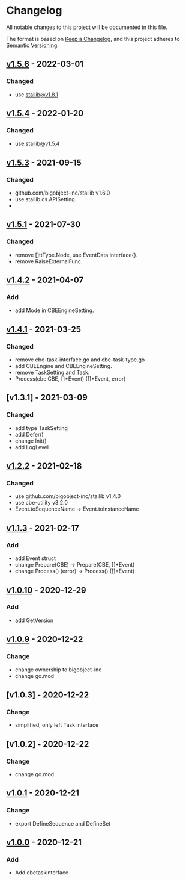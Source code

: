 # Changelog

All notable changes to this project will be documented in this file.

The format is based on [Keep a Changelog](https://keepachangelog.com/en/1.0.0/),
and this project adheres to [Semantic Versioning](https://semver.org/spec/v2.0.0.html).


## [v1.5.6] - 2022-03-01

### Changed

- use stailib@v1.8.1

## [v1.5.4] - 2022-01-20

### Changed

- use stailib@v1.5.4


## [v1.5.3] - 2021-09-15

### Changed

- github.com/bigobject-inc/stailib v1.6.0
- use stailib.cs.APISetting.
- 

## [v1.5.1] - 2021-07-30

### Changed

- remove []ttType.Node, use EventData interface{}.
- remove RaiseExternalFunc.


## [v1.4.2] - 2021-04-07

### Add

- add Mode in CBEEngineSetting.


## [v1.4.1] - 2021-03-25

### Changed

- remove cbe-task-interface.go and cbe-task-type.go
- add CBEEngine and CBEEngineSetting.
- remove TaskSetting and Task.
- Process(cbe.CBE, []*Event) ([]*Event, error)

## [v1.3.1] - 2021-03-09

### Changed

- add type TaskSetting
- add Defer()
- change Init()
- add LogLevel

## [v1.2.2] - 2021-02-18

### Changed

- use github.com/bigobject-inc/stailib v1.4.0
- use cbe-utility v3.2.0
- Event.toSequenceName -> Event.toInstanceName

## [v1.1.3] - 2021-02-17

### Add

- add Event struct
- change Prepare(CBE) -> Prepare(CBE, []*Event)
- change Process() (error) -> Process() ([]*Event)


## [v1.0.10] - 2020-12-29

### Add

- add GetVersion

## [v1.0.9] - 2020-12-22

### Change

- change ownership to bigobject-inc
- change go.mod


## [v1.0.3] - 2020-12-22

### Change

- simplified, only left Task interface

## [v1.0.2] - 2020-12-22

### Change

- change go.mod

## [v1.0.1] - 2020-12-21

### Change

- export DefineSequence and DefineSet


## [v1.0.0] - 2020-12-21

### Add

- Add cbetaskinterface


[v1.5.6]: github.com/bigobject-inc/cbetaskinterface/archive/v1.5.6
[v1.5.4]: github.com/bigobject-inc/cbetaskinterface/archive/v1.5.4
[v1.5.3]: github.com/bigobject-inc/cbetaskinterface/archive/v1.5.3
[v1.5.1]: github.com/bigobject-inc/cbetaskinterface/archive/v1.5.1
[v1.4.2]: github.com/bigobject-inc/cbetaskinterface/archive/v1.4.2
[v1.4.1]: github.com/bigobject-inc/cbetaskinterface/archive/v1.4.1
[v1.3.0]: github.com/bigobject-inc/cbetaskinterface/archive/v1.3.0
[v1.2.2]: github.com/bigobject-inc/cbetaskinterface/archive/v1.2.2
[v1.1.3]: github.com/bigobject-inc/cbetaskinterface/archive/v1.1.3
[v1.0.10]: github.com/bigobject-inc/cbetaskinterface/archive/v1.0.10
[v1.0.9]: github.com/bigobject-inc/cbetaskinterface/archive/v1.0.9
[v1.0.1]: github.com/bigobject-inc/cbetaskinterface/archive/v1.0.1
[v1.0.0]: github.com/bigobject-inc/cbetaskinterface/archive/v1.0.0

